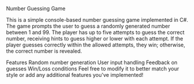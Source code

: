 Number Guessing Game

This is a simple console-based number guessing game implemented in C#. The game prompts the user to guess a randomly generated number between 1 and 99. The player has up to five attempts to guess the correct number, receiving hints to guess higher or lower with each attempt. If the player guesses correctly within the allowed attempts, they win; otherwise, the correct number is revealed.

Features
Random number generation
User input handling
Feedback on guesses
Win/Loss conditions
Feel free to modify it to better match your style or add any additional features you've implemented!



